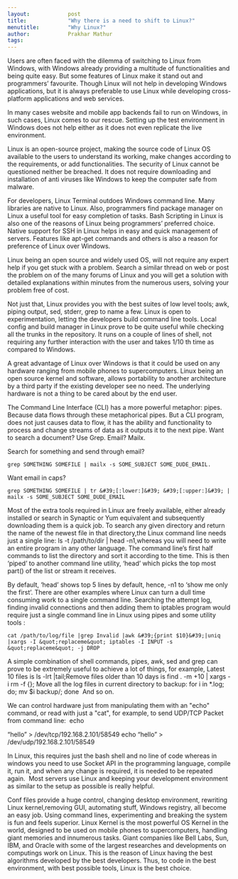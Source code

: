 ```yaml
---
layout:            post
title:             "Why there is a need to shift to Linux?"
menutitle:         "Why Linux?"
author:            Prakhar Mathur
tags:              
---
```


Users are often faced with the dilemma of switching to Linux from Windows, with
Windows already providing a multitude of functionalities and being quite easy. But
some features of Linux make it stand out and programmers’ favourite. Though Linux will not help in developing Windows applications, but it is always preferable to use Linux while developing cross-platform applications and web services.

In many cases website and mobile app backends fail to run on Windows, in such
cases, Linux comes to our rescue. Setting up the test environment in Windows does not help either as it does not even replicate the live environment.

Linux is an open-source project, making the source code of Linux OS available to the
users to understand its working, make changes according to the requirements, or add functionalities. The security of Linux cannot be questioned neither be breached. It does not require downloading and installation of anti viruses like Windows to keep the computer safe from malware.

For developers, Linux Terminal outdoes Windows command line. Many libraries are
native to Linux. Also, programmers find package manager on Linux a useful tool for easy completion of tasks. Bash Scripting in Linux is also one of the reasons of Linux being programmers’ preferred choice. Native support for SSH in Linux helps in easy and quick management of servers. Features like apt-get commands and others is also a reason for preference of Linux over Windows.

Linux being an open source and widely used OS, will not require any expert help if you get stuck with a problem. Search a similar thread on web or post the problem on of the many forums of Linux and you will get a solution with detailed explanations within minutes from the numerous users, solving your problem free of cost.

Not just that, Linux provides you with the best suites of low level tools; awk, piping
output, sed, stderr, grep to name a few. Linux is open to experimentation, letting the developers build command line tools. Local config and build manager in Linux prove to be quite useful while checking all the trunks in the repository. It runs on a couple of lines of shell, not requiring any further interaction with the user and takes 1/10 th time as compared to Windows.

A great advantage of Linux over Windows is that it could be used on any hardware
ranging from mobile phones to supercomputers. Linux being an open source kernel and software, allows portability to another architecture by a third party if the existing
developer see no need. The underlying hardware is not a thing to be cared about by the end user.

The Command Line Interface (CLI) has a more powerful metaphor: pipes. Because data flows through these metaphorical pipes. But a CLI program, does not just causes data to flow, it has the ability and functionality to process and change streams of data as it outputs it to the next pipe. Want to search a document? Use Grep. Email? Mailx. 

 Search for something and send through email?

 `grep SOMETHING SOMEFILE | mailx -s
SOME_SUBJECT SOME_DUDE_EMAIL.`	 

Want email in caps?

 `grep SOMETHING SOMEFILE
| tr &#39;[:lower:]&#39; &#39;[:upper:]&#39; | mailx -s SOME_SUBJECT SOME_DUDE_EMAIL`

 Most of the extra tools required in Linux are freely available, either already installed or search in Synaptic or Yum equivalent and subsequently downloading them is a quick job. To search any given directory and return the name of the newest file in that directory,the Linux command line needs just a single line: ls -t /path/to/dir | head -n1,whereas you will need to write an entire program in any other language. The command line’s first half commands to list the directory and sort it according to the time. This is then ‘piped’ to another command line utility, ‘head’ which picks the top most part() of the list or stream it receives. 

By default, ‘head’ shows top 5 lines by default, hence, -n1 to ‘show me only the first’.
There are other examples where Linux can turn a dull time consuming work to a single command line. Searching the attempt log, finding invalid connections and then adding them to iptables program would require just a single command line in Linux using pipes and some utility tools : 

`cat /path/to/log/file |grep Invalid |awk &#39;{print $10}&#39;|uniq |xargs -I &quot;replaceme&quot; iptables -I INPUT -s &quot;replaceme&quot; -j DROP`

A simple combination of shell commands, pipes, awk, sed and grep can prove to be
extremely useful to achieve a lot of things, for example, Latest 10 files is  ls -lrt |tail;Remove files older than 10 days is  find . -m +10 | xargs -i rm -f {}; Move all the log files in current directory to backup: for i in *.log; do; mv $i backup/; done  And so on.

We can control hardware just from manipulating them with an &quot;echo&quot; command, or read with just a &quot;cat&quot;, for example, to send UDP/TCP  Packet from command line:  echo

“hello” &gt; /dev/tcp/192.168.2.101/58549 echo “hello” &gt; /dev/udp/192.168.2.101/58549

In Linux, this requires just the bash shell and no line of code whereas in windows you
need to use Socket API in the programming language, compile it, run it, and when any change is required, it is needed to be repeated again.  Most servers use Linux and keeping your development environment as similar to the setup as possible is really helpful.

Conf files provide a huge control, changing desktop environment, rewriting Linux kernel,removing GUI, automating stuff, Windows registry, all become an easy job. Using command lines, experimenting and breaking the system is fun and feels superior. Linux Kernel is the most powerful OS Kernel in the world, designed to be used on mobile phones to supercomputers, handling giant memories and innumerous tasks. Giant companies like Bell Labs, Sun, IBM, and Oracle with some of the largest researches and developments on computings work on Linux. This is the reason of Linux having the best algorithms developed by the best developers. Thus, to code in the best environment, with best possible tools, Linux is the best choice.